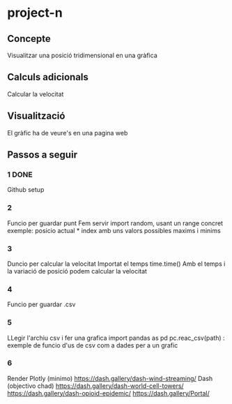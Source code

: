 # project-n

 ## Concepte
 Visualitzar una posició tridimensional en una gràfica

 ## Calculs adicionals
Calcular la velocitat

## Visualització
El gràfic ha de veure's en una pagina web

## Passos a seguir
### 1 DONE
Github setup
### 2
Funcio per guardar punt
Fem servir import random, usant un range concret
exemple: posicio actual * index amb uns valors possibles maxims i minims
### 3
Duncio per calcular la velocitat
Importat el temps time.time()
Amb el temps i la variació de posició podem calcular la velocitat
### 4
Funcio per guardar .csv
### 5
LLegir l'archiu csv i fer una grafica
import pandas as pd
pc.reac_csv(path)  : exemple de funcio d'us de csv com a dades per a un grafic
### 6
Render
Plotly (minimo)         https://dash.gallery/dash-wind-streaming/
Dash   (objectivo chad) https://dash.gallery/dash-world-cell-towers/
                        https://dash.gallery/dash-opioid-epidemic/
                        https://dash.gallery/Portal/